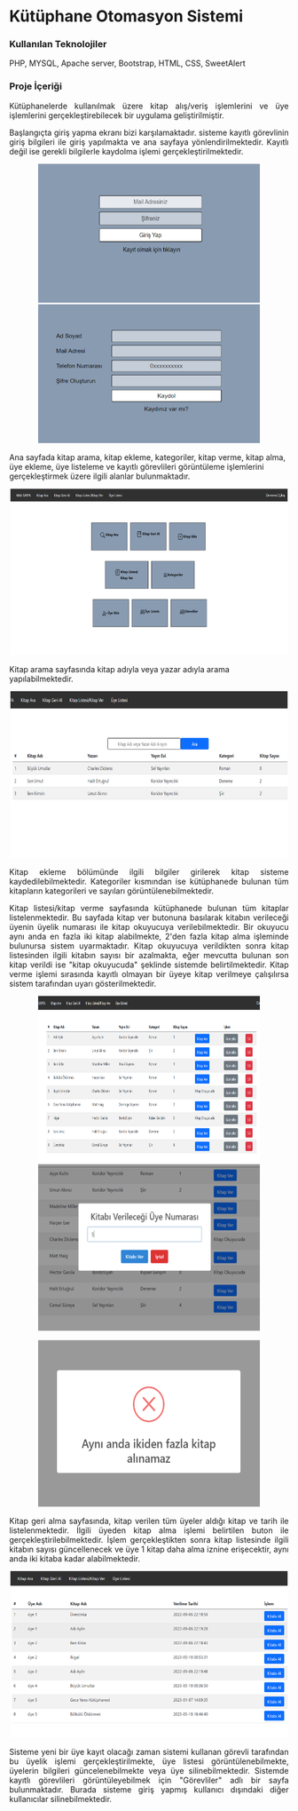 # Kütüphane Otomasyon Sistemi

### Kullanılan Teknolojiler
PHP, MYSQL, Apache server, Bootstrap, HTML, CSS, SweetAlert


### Proje İçeriği
<p align="justify"> Kütüphanelerde kullanılmak üzere kitap alış/veriş işlemlerini ve üye işlemlerini gerçekleştirebilecek bir uygulama geliştirilmiştir. </P>

<p align="justify"> Başlangıçta giriş yapma ekranı bizi karşılamaktadır. sisteme kayıtlı görevlinin giriş bilgileri ile giriş yapılmakta ve ana sayfaya yönlendirilmektedir. Kayıtlı değil ise gerekli bilgilerle kaydolma işlemi gerçekleştirilmektedir. </p>

<p align="center">
  <img src="images_for_readme/login.png" alt="Fotoğraf 1" width="400" height="250">
  <img src="images_for_readme/sign_up.png" alt="Fotoğraf 2" width="400" height="250">
</p>

Ana sayfada kitap arama, kitap ekleme, kategoriler, kitap verme, kitap alma, üye ekleme, üye listeleme ve kayıtlı görevlileri görüntüleme işlemlerini gerçekleştirmek üzere ilgili alanlar bulunmaktadır.

<p align="center">
  <img src="images_for_readme/home.png" alt="Fotoğraf 2" width="500" height="300">
</p>

Kitap arama sayfasında kitap adıyla veya yazar adıyla arama yapılabilmektedir.

<p align="center">
  <img src="images_for_readme/search_book.png" alt="Fotoğraf 2" width="500" height="300">
</p>

<p align="justify"> Kitap ekleme bölümünde ilgili bilgiler girilerek kitap sisteme kaydedilebilmektedir. Kategoriler kısmından ise kütüphanede bulunan tüm kitapların kategorileri ve sayıları görüntülenebilmektedir. </p>


<p align="justify"> Kitap listesi/kitap verme sayfasında kütüphanede bulunan tüm kitaplar listelenmektedir. Bu sayfada kitap ver butonuna basılarak kitabın verileceği üyenin üyelik numarası ile kitap okuyucuya verilebilmektedir. Bir okuyucu aynı anda en fazla iki kitap alabilmekte, 2'den fazla kitap alma işleminde bulunursa sistem uyarmaktadır. Kitap okuyucuya verildikten sonra kitap listesinden ilgili kitabın sayısı bir azalmakta, eğer mevcutta bulunan son kitap verildi ise "kitap okuyucuda" şeklinde sistemde belirtilmektedir. Kitap verme işlemi sırasında kayıtlı olmayan bir üyeye kitap verilmeye çalışılırsa sistem tarafından uyarı gösterilmektedir. </p>

<p align="center">
  <img src="images_for_readme/book_process_1.png" alt="Fotoğraf 2" width="400" height="300">
  <img src="images_for_readme/book_process_2.png" alt="Fotoğraf 2" width="400" height="300">
</p>
<p align="center">
  <img src="images_for_readme/book_process_3.png" alt="Fotoğraf 2" width="400" height="300">
</p>

<p align="justify"> Kitap geri alma sayfasında, kitap verilen tüm üyeler aldığı kitap ve tarih ile listelenmektedir. İlgili üyeden kitap alma işlemi belirtilen buton ile gerçekleştirilebilmektedir. İşlem gerçekleştikten sonra kitap listesinde ilgili kitabın sayısı güncellenecek ve üye 1 kitap daha alma iznine erişecektir, aynı anda iki kitaba kadar alabilmektedir. </p>

<p align="center">
  <img src="images_for_readme/book_process_4.png" alt="Fotoğraf 2" width="500" height="300">
</p>

<p align="justify"> Sisteme yeni bir üye kayıt olacağı zaman sistemi kullanan görevli tarafından bu üyelik işlemi gerçekleştirilmekte, üye listesi görüntülenebilmekte, üyelerin bilgileri güncelenebilmekte veya üye silinebilmektedir.
Sistemde kayıtlı görevlileri görüntüleyebilmek için "Görevliler" adlı bir sayfa bulunmaktadır. Burada sisteme giriş yapmış kullanıcı dışındaki diğer kullanıcılar silinebilmektedir. </p>


